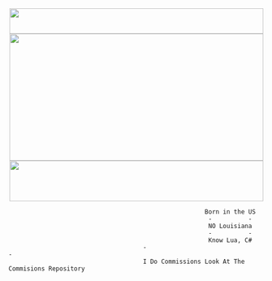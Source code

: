 <div id="header" align="center">
  <img src="https://komarev.com/ghpvc/?username=FwedsW&style=flat-square&color=grey" alt="" width="500" height="50"/>
</div>

<div id="header" align="center">
  <img src="https://github.com/FwedsW/FwedsW/assets/165351342/e5961387-f69e-4ec4-ad89-ceeaeda8e10d" width="500" height="250"/>
</div>

<div id="header" align="center">
  <img src="https://discord.c99.nl/widget/theme-4/671860993407713291.png" alt="" width="500" height="80"/>
</div>

                                                          Born in the US
                                                           -          -
                                                           NO Louisiana
                                                           -          -
                                                           Know Lua, C#
                                         -                                                -
                                         I Do Commissions Look At The Commisions Repository
